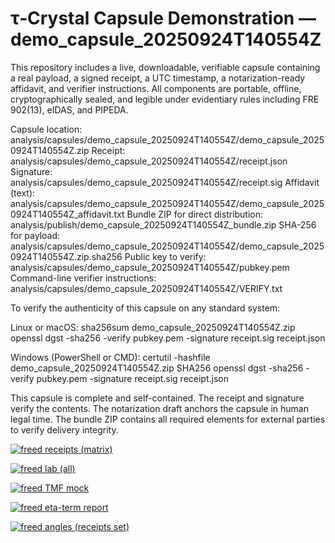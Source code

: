 # τ‑Crystal Capsule Demonstration — demo_capsule_20250924T140554Z

This repository includes a live, downloadable, verifiable capsule containing a real payload, a signed receipt, a UTC timestamp, a notarization-ready affidavit, and verifier instructions. All components are portable, offline, cryptographically sealed, and legible under evidentiary rules including FRE 902(13), eIDAS, and PIPEDA.

Capsule location: analysis/capsules/demo_capsule_20250924T140554Z/demo_capsule_20250924T140554Z.zip
Receipt: analysis/capsules/demo_capsule_20250924T140554Z/receipt.json
Signature: analysis/capsules/demo_capsule_20250924T140554Z/receipt.sig
Affidavit (text): analysis/capsules/demo_capsule_20250924T140554Z/demo_capsule_20250924T140554Z_affidavit.txt
Bundle ZIP for direct distribution: analysis/publish/demo_capsule_20250924T140554Z_bundle.zip
SHA-256 for payload: analysis/capsules/demo_capsule_20250924T140554Z/demo_capsule_20250924T140554Z.zip.sha256
Public key to verify: analysis/capsules/demo_capsule_20250924T140554Z/pubkey.pem
Command-line verifier instructions: analysis/capsules/demo_capsule_20250924T140554Z/VERIFY.txt

To verify the authenticity of this capsule on any standard system:

Linux or macOS:
    sha256sum demo_capsule_20250924T140554Z.zip
    openssl dgst -sha256 -verify pubkey.pem -signature receipt.sig receipt.json

Windows (PowerShell or CMD):
    certutil -hashfile demo_capsule_20250924T140554Z.zip SHA256
    openssl dgst -sha256 -verify pubkey.pem -signature receipt.sig receipt.json

This capsule is complete and self-contained. The receipt and signature verify the contents. The notarization draft anchors the capsule in human legal time. The bundle ZIP contains all required elements for external parties to verify delivery integrity.

[![freed receipts (matrix)](https://github.com/towre676-cloud/tau_crystal/actions/workflows/freed-receipts-matrix.yml/badge.svg)](https://github.com/towre676-cloud/tau_crystal/actions/workflows/freed-receipts-matrix.yml)


[![freed lab (all)](https://github.com/towre676-cloud/tau_crystal/actions/workflows/freed-lab.yml/badge.svg)](https://github.com/towre676-cloud/tau_crystal/actions/workflows/freed-lab.yml)

[![freed TMF mock](https://github.com/towre676-cloud/tau_crystal/actions/workflows/freed-tmf.yml/badge.svg)](https://github.com/towre676-cloud/tau_crystal/actions/workflows/freed-tmf.yml)

[![freed eta-term report](https://github.com/towre676-cloud/tau_crystal/actions/workflows/freed-eta.yml/badge.svg)](https://github.com/towre676-cloud/tau_crystal/actions/workflows/freed-eta.yml)


[![freed angles (receipts set)](https://github.com/towre676-cloud/tau_crystal/actions/workflows/freed-angles.yml/badge.svg)](https://github.com/towre676-cloud/tau_crystal/actions/workflows/freed-angles.yml)

